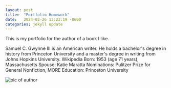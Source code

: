```yaml
---
layout: post
title:  "Portfolio Homework"
date:   2024-02-26 13:23:19 -0600
categories: jekyll update
---
```

This is my portfolio for the author of a book I like. 

Samuel C. Gwynne III is an American writer. He holds a bachelor's degree in history from Princeton University and a master's degree in writing from Johns Hopkins University. Wikipedia
Born: 1953 (age 71 years), Massachusetts
Spouse: Katie Maratta
Nominations: Pulitzer Prize for General Nonfiction, MORE
Education: Princeton University


![pic of author](https://dsmith152.github.io/DigitalDan/assets/Author.jpg)


[jekyll-docs]: https://jekyllrb.com/docs/home
[jekyll-gh]:   https://github.com/jekyll/jekyll
[jekyll-talk]: https://talk.jekyllrb.com/
